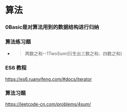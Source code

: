 # 算法

### 0Basic是对算法用到的数据结构进行归纳

### 算法练习题
* > 两数之和--1TwoSum(衍生出三数之和、四数之和)

### ES6 教程
https://es6.ruanyifeng.com/#docs/iterator

### 算法习题
https://leetcode-cn.com/problems/4sum/
